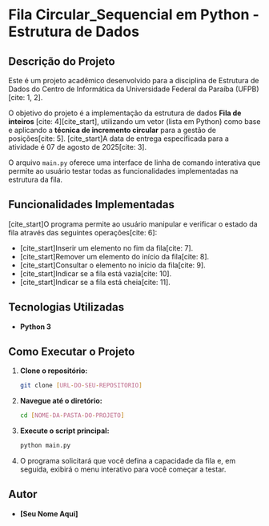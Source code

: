 # Fila Circular_Sequencial em Python - Estrutura de Dados

## Descrição do Projeto

Este é um projeto acadêmico desenvolvido para a disciplina de Estrutura de Dados do Centro de Informática da Universidade Federal da Paraíba (UFPB)[cite: 1, 2].

O objetivo do projeto é a implementação da estrutura de dados **Fila de inteiros** [cite: 4][cite_start], utilizando um vetor (lista em Python) como base e aplicando a **técnica de incremento circular** para a gestão de posições[cite: 5]. [cite_start]A data de entrega especificada para a atividade é 07 de agosto de 2025[cite: 3].

O arquivo `main.py` oferece uma interface de linha de comando interativa que permite ao usuário testar todas as funcionalidades implementadas na estrutura da fila.

## Funcionalidades Implementadas

[cite_start]O programa permite ao usuário manipular e verificar o estado da fila através das seguintes operações[cite: 6]:
* [cite_start]Inserir um elemento no fim da fila[cite: 7].
* [cite_start]Remover um elemento do início da fila[cite: 8].
* [cite_start]Consultar o elemento no início da fila[cite: 9].
* [cite_start]Indicar se a fila está vazia[cite: 10].
* [cite_start]Indicar se a fila está cheia[cite: 11].

## Tecnologias Utilizadas
* **Python 3**

## Como Executar o Projeto

1.  **Clone o repositório:**
    ```bash
    git clone [URL-DO-SEU-REPOSITORIO]
    ```

2.  **Navegue até o diretório:**
    ```bash
    cd [NOME-DA-PASTA-DO-PROJETO]
    ```

3.  **Execute o script principal:**
    ```bash
    python main.py
    ```

4.  O programa solicitará que você defina a capacidade da fila e, em seguida, exibirá o menu interativo para você começar a testar.

## Autor

* **[Seu Nome Aqui]**
